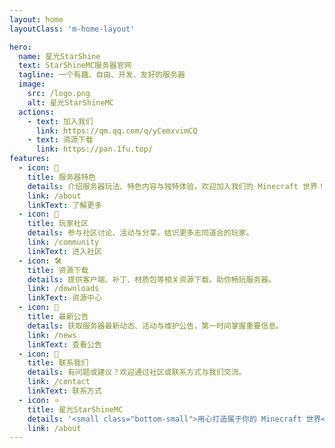 ```yaml
---
layout: home
layoutClass: 'm-home-layout'

hero:
  name: 星光StarShine
  text: StarShineMC服务器官网
  tagline: 一个有趣、自由、开发、友好的服务器
  image:
    src: /logo.png
    alt: 星光StarShineMC
  actions:
    - text: 加入我们
      link: https://qm.qq.com/q/yCemxvimCQ
    - text: 资源下载
      link: https://pan.1fu.top/
features:
  - icon: 🏰
    title: 服务器特色
    details: 介绍服务器玩法、特色内容与独特体验，欢迎加入我们的 Minecraft 世界！
    link: /about
    linkText: 了解更多
  - icon: 👥
    title: 玩家社区
    details: 参与社区讨论、活动与分享，结识更多志同道合的玩家。
    link: /community
    linkText: 进入社区
  - icon: 🛠️
    title: 资源下载
    details: 提供客户端、补丁、材质包等相关资源下载，助你畅玩服务器。
    link: /downloads
    linkText: 资源中心
  - icon: 📢
    title: 最新公告
    details: 获取服务器最新动态、活动与维护公告，第一时间掌握重要信息。
    link: /news
    linkText: 查看公告
  - icon: 💬
    title: 联系我们
    details: 有问题或建议？欢迎通过社区或联系方式与我们交流。
    link: /contact
    linkText: 联系方式
  - icon: ⭐
    title: 星光StarShineMC
    details: '<small class="bottom-small">用心打造属于你的 Minecraft 世界</small>'
    link: /about
---
```


<style>
/*爱的魔力转圈圈*/
.m-home-layout .image-src:hover {
  transform: translate(-50%, -50%) rotate(666turn);
  transition: transform 59s 1s cubic-bezier(0.3, 0, 0.8, 1);
}

.m-home-layout .details small {
  opacity: 0.8;
}

.m-home-layout .bottom-small {
  display: block;
  margin-top: 2em;
  text-align: right;
}
</style>
